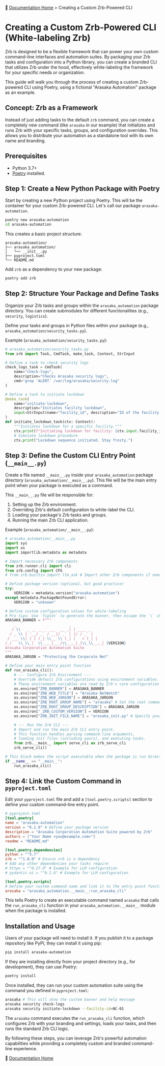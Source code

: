 🔖 [Documentation Home](../README.md) > Creating a Custom Zrb-Powered CLI

# Creating a Custom Zrb-Powered CLI (White-labeling Zrb)

Zrb is designed to be a flexible framework that can power your own custom command-line interfaces and automation suites. By packaging your Zrb tasks and configuration into a Python library, you can create a branded CLI that utilizes Zrb under the hood, effectively white-labeling the framework for your specific needs or organization.

This guide will walk you through the process of creating a custom Zrb-powered CLI using Poetry, using a fictional "Arasaka Automation" package as an example.

## Concept: Zrb as a Framework

Instead of just adding tasks to the default `zrb` command, you can create a completely new command (like `arasaka` in our example) that initializes and runs Zrb with your specific tasks, groups, and configuration overrides. This allows you to distribute your automation as a standalone tool with its own name and branding.

## Prerequisites

- Python 3.7+
- [Poetry](https://python-poetry.org/docs/#installation) installed.

## Step 1: Create a New Python Package with Poetry

Start by creating a new Python project using Poetry. This will be the container for your custom Zrb-powered CLI. Let's call our package `arasaka-automation`.

```bash
poetry new arasaka-automation
cd arasaka-automation
```

This creates a basic project structure:

```
arasaka-automation/
├── arasaka_automation/
│   └── __init__.py
├── pyproject.toml
└── README.md
```

Add `zrb` as a dependency to your new package:

```bash
poetry add zrb
```

## Step 2: Structure Your Package and Define Tasks

Organize your Zrb tasks and groups within the `arasaka_automation` package directory. You can create submodules for different functionalities (e.g., `security`, `logistics`).

Define your tasks and groups in Python files within your package (e.g., `arasaka_automation/security_tasks.py`).

Example (`arasaka_automation/security_tasks.py`):

```python
# arasaka_automation/security_tasks.py
from zrb import Task, CmdTask, make_task, Context, StrInput

# Define a task to check security logs
check_logs_task = CmdTask(
    name="check-logs",
    description="Checks Arasaka security logs",
    cmd="grep 'ALERT' /var/log/arasaka/security.log"
)

# Define a task to initiate lockdown
@make_task(
    name="initiate-lockdown",
    description="Initiates facility lockdown",
    input=StrInput(name="facility_id", description="ID of the facility to lock down")
)
def initiate_lockdown_task(ctx: Context):
    """Initiates lockdown for a specific facility."""
    ctx.print(f"Initiating lockdown for facility: {ctx.input.facility_id}...")
    # Simulate lockdown procedure
    ctx.print("Lockdown sequence initiated. Stay frosty.")
```

## Step 3: Define the Custom CLI Entry Point (`__main__.py`)

Create a file named `__main__.py` inside your `arasaka_automation` package directory (`arasaka_automation/__main__.py`). This file will be the main entry point when your package is executed as a command.

This `__main__.py` file will be responsible for:
1.  Setting up the Zrb environment.
2.  Overriding Zrb's default configuration to white-label the CLI.
3.  Loading your package's Zrb tasks and groups.
4.  Running the main Zrb CLI application.

Example (`arasaka_automation/__main__.py`):

```python
# arasaka_automation/__main__.py
import sys
import os
import importlib.metadata as metadata

# Import necessary Zrb components
from zrb.runner.cli import cli
from zrb.config import CFG
# from zrb.builtin import llm_ask # Import other Zrb components if needed

# Define package version (optional, but good practice)
try:
    VERSION = metadata.version("arasaka-automation")
except metadata.PackageNotFoundError:
    VERSION = "unknown"

# Define custom configuration values for white-labeling
# Pro tips: Use `figlet` to generate the banner, then escape the `\` characters
ARASAKA_BANNER = f"""
    _                        _
   / \\   _ __ __ _ ___  __ _| | ____ _
  / _ \\ | '__/ _` / __|/ _` | |/ / _` |
 / ___ \\| | | (_| \\__ \\ (_| |   < (_| |
/_/   \\_\\_|  \\__,_|___/\\__,_|_|\\_\\__,_| {VERSION}
Arasaka Corporation Automation Suite
"""
ARASAKA_JARGON = "Protecting the Corporate Net"

# Define your main entry point function
def run_arasaka_cli():
    # --- Configure Zrb Environment ---
    # Override default Zrb configurations using environment variables.
    # These environment variables are read by Zrb's core configuration (CFG).
    os.environ["ZRB_BANNER"] = ARASAKA_BANNER
    os.environ["ZRB_WEB_TITLE"] = "Arasaka NetWatch"
    os.environ["ZRB_WEB_JARGON"] = ARASAKA_JARGON
    os.environ["ZRB_ROOT_GROUP_NAME"] = "arasaka" # Set the root command name
    os.environ["ZRB_ROOT_GROUP_DESCRIPTION"] = ARASAKA_JARGON
    os.environ["_ZRB_CUSTOM_VERSION"] = VERSION
    os.environ["ZRB_INIT_FILE_NAME"] = "arasaka_init.py" # Specify your init file name

    # --- Run the Zrb CLI ---
    # Import and run the main Zrb CLI entry point.
    # This function handles parsing command-line arguments,
    # loading init files (including yours), and executing tasks.
    from zrb.__main__ import serve_cli as zrb_serve_cli
    zrb_serve_cli()

# This block makes the script executable when the package is run directly
if __name__ == "__main__":
    run_arasaka_cli()
```

## Step 4: Link the Custom Command in `pyproject.toml`

Edit your `pyproject.toml` file and add a `[tool.poetry.scripts]` section to define your custom command-line entry point.

```toml
# pyproject.toml
[tool.poetry]
name = "arasaka-automation"
version = "0.1.0" # Define your package version
description = "Arasaka Corporation Automation Suite powered by Zrb"
authors = ["Your Name <you@example.com>"]
readme = "README.md"

[tool.poetry.dependencies]
python = "^3.7"
zrb = "^1.0.0" # Ensure zrb is a dependency
# Add any other dependencies your tasks require
# httpx = "^0.27.0" # Example for LLM configuration
# pydantic-ai = "^0.1.6" # Example for LLM configuration

[tool.poetry.scripts]
# Define your custom command name and link it to the entry point function
arasaka = "arasaka_automation.__main__:run_arasaka_cli"
```
This tells Poetry to create an executable command named `arasaka` that calls the `run_arasaka_cli` function in your `arasaka_automation.__main__` module when the package is installed.

## Installation and Usage

Users of your package will need to install it. If you publish it to a package repository like PyPI, they can install it using pip:

```bash
pip install arasaka-automation
```

If they are installing directly from your project directory (e.g., for development), they can use Poetry:

```bash
poetry install
```

Once installed, they can run your custom automation suite using the command you defined in `pyproject.toml`:

```bash
arasaka # This will show the custom banner and help message
arasaka security check-logs
arasaka security initiate-lockdown --facility-id=NC-01
```

The `arasaka` command executes the `run_arasaka_cli` function, which configures Zrb with your branding and settings, loads your tasks, and then runs the standard Zrb CLI logic.

By following these steps, you can leverage Zrb's powerful automation capabilities while providing a completely custom and branded command-line experience.

🔖 [Documentation Home](../README.md)